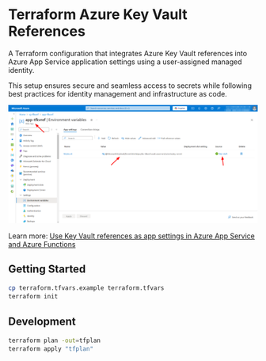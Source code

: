 # Terraform Azure Key Vault References

A Terraform configuration that integrates Azure Key Vault references into Azure App Service application settings using a user-assigned managed identity.

This setup ensures secure and seamless access to secrets while following best practices for identity management and infrastructure as code.

![result](docs/result.png)

Learn more: [Use Key Vault references as app settings in Azure App Service and Azure Functions](https://learn.microsoft.com/en-us/azure/app-service/app-service-key-vault-references)

## Getting Started

```bash
cp terraform.tfvars.example terraform.tfvars
terraform init
```

## Development

```bash
terraform plan -out=tfplan
terraform apply "tfplan"
```
